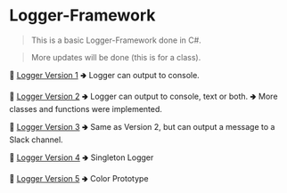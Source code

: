 # Logger-Framework

> This is a basic Logger-Framework done in C#.

> More updates will be done (this is for a class).

:link: [Logger Version 1](https://github.com/aya-nashawati/Logger-Framework/tree/master/LF_Version1) 
🢂 Logger can output to console.

:link: [Logger Version 2](https://github.com/aya-nashawati/Logger-Framework/tree/master/LF_Version2) 
🢂 Logger can output to console, text or both. 
🢂 More classes and functions were implemented.

:link: [Logger Version 3](https://github.com/aya-nashawati/Logger-Framework/tree/master/LF_Version3) 
🢂 Same as Version 2, but can output a message to a Slack channel.

:link: [Logger Version 4](https://github.com/aya-nashawati/Logger-Framework/tree/master/LF_Version4) 
🢂 Singleton Logger

:link: [Logger Version 5](https://github.com/aya-nashawati/Logger-Framework/tree/master/LF_Version5) 
🢂 Color Prototype
